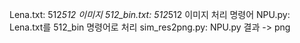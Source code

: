 Lena.txt:  512*512 이미지
512_bin.txt:  512*512 이미지 처리 명령어
NPU.py:  Lena.txt를 512_bin 명령어로 처리
sim_res2png.py:  NPU.py 결과 -> png
